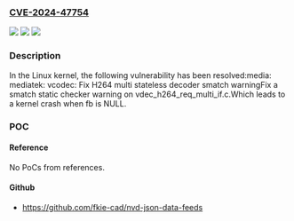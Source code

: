 ### [CVE-2024-47754](https://cve.mitre.org/cgi-bin/cvename.cgi?name=CVE-2024-47754)
![](https://img.shields.io/static/v1?label=Product&message=Linux&color=blue)
![](https://img.shields.io/static/v1?label=Version&message=397edc703a10%3C%20588bcce9e64c%20&color=brighgreen)
![](https://img.shields.io/static/v1?label=Vulnerability&message=n%2Fa&color=brighgreen)

### Description

In the Linux kernel, the following vulnerability has been resolved:media: mediatek: vcodec: Fix H264 multi stateless decoder smatch warningFix a smatch static checker warning on vdec_h264_req_multi_if.c.Which leads to a kernel crash when fb is NULL.

### POC

#### Reference
No PoCs from references.

#### Github
- https://github.com/fkie-cad/nvd-json-data-feeds

